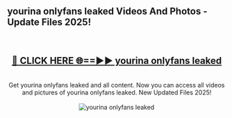 <h2>yourina onlyfans leaked Videos And Photos - Update Files 2025!</h2>
<br>
<div align="center">
<h2><a href="https://top-ai-tools.click/QrbHav" rel="nofollow">🔴 CLICK HERE 🌐==►► yourina onlyfans leaked</a></h2>
<br>
Get yourina onlyfans leaked and all content. Now you can access all videos and pictures of yourina onlyfans leaked. New Updated Files 2025!
<br>
<br>
<a href="https://top-ai-tools.click/QrbHav" rel="nofollow" data-target="animated-image.originalLink"><img src="https://i.ibb.co.com/WyWwxjT/player-gif2.gif" alt="yourina onlyfans leaked" style="max-width: 100%; display: inline-block;" data-target="animated-image.originalImage"></a>
</div>
<br>